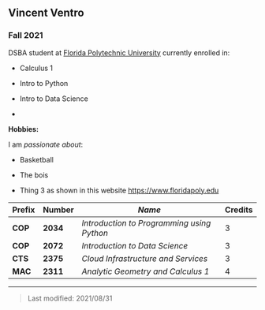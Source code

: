 ## Vincent Ventro

### Fall 2021

DSBA student at [Florida Polytechnic University](https://www.floridapoly.edu) currently enrolled in: 

- Calculus 1

- Intro to Python

- Intro to Data Science

- 

**Hobbies:**

I am _passionate about_: 

- Basketball

- The bois

- Thing 3 as shown in this website <https://www.floridapoly.edu>

| **Prefix** | **Number** | _Name_                                         | Credits |
|------------|------------|------------------------------------------------|---------|
|   **COP**  |  **2034**  |   _Introduction to Programming using Python_   |    3    |
|   **COP**  |  **2072**  |   _Introduction to Data Science_               |    3    |
|   **CTS**  |  **2375**  |   _Cloud Infrastructure and Services_          |    3    |
|   **MAC**  |  **2311**  |   _Analytic Geometry and Calculus 1_           |    4    |
***

> Last modified: 2021/08/31

